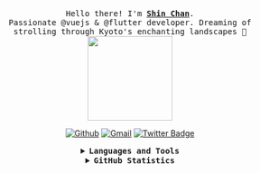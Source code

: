 <p align="center">
  <samp>
    Hello there! I'm <b><a rel="nofollow noopener noreferrer" target="_blank" href="https://github.com/xxlms">Shin Chan</a></b>.
    <br>Passionate @vuejs & @flutter developer. Dreaming of strolling through Kyoto's enchanting landscapes 🏯<br>
  </samp>
  
  <img src="https://github.com/xxlms/xxlms/blob/main/33HU.gif" width="150"/>
</p>
<div align="center">
  
   [![Github](https://img.shields.io/badge/-Github-000?style=flat&logo=Github&logoColor=white)](https://github.com/shinlms)
   [![Gmail](https://img.shields.io/badge/-Gmail-c14438?style=flat&logo=Gmail&logoColor=white)](mailto:cx978563372@gmail.com)
   [![Twitter Badge](https://img.shields.io/badge/-Twitter-1ca0f1?style=flat&labelColor=1ca0f1&logo=twitter&logoColor=white&link=https://twitter.com/_shinlms)](https://twitter.com/_shinlms)
  
</div>

<details align="center">
<summary> <b> <samp> Languages and Tools </samp></b></summary>
<samp>
<br />
  
![JavaScript](https://img.shields.io/badge/-JavaScript-%23F7DF1C?style=flat-square&logo=javascript&logoColor=000000&labelColor=%23F7DF1C&color=%23FFCE5A)
![React](https://img.shields.io/badge/-React-61DAFB?style=flat-square&logo=react&logoColor=ffffff)
![HTML5](https://img.shields.io/badge/-HTML5-%23E44D27?style=flat-square&logo=html5&logoColor=ffffff)
![CSS3](https://img.shields.io/badge/-CSS3-%231572B6?style=flat-square&logo=css3)
![Sass](https://img.shields.io/badge/-Sass-%23CC6699?style=flat-square&logo=sass&logoColor=ffffff)
![Markdown](https://img.shields.io/badge/-Markdown-000000?style=flat-square&logo=markdown)
![Nodejs](https://img.shields.io/badge/-Nodejs-339933?style=flat-square&logo=Node.js&logoColor=ffffff)
![Npm](https://img.shields.io/badge/-npm-CB3837?style=flat-square&logo=npm)
![Microsoft Sql Server](https://img.shields.io/badge/-Sql%20Server-CC2927?style=flat-square&logo=microsoft-sql-server&logoColor=ffffff)
![Git](https://img.shields.io/badge/-Git-%23F05032?style=flat-square&logo=git&logoColor=%23ffffff)
![GitLab](https://img.shields.io/badge/-GitLab-FCA121?style=flat-square&logo=gitlab)
![GitHub](https://img.shields.io/badge/-GitHub-181717?style=flat-square&logo=github)
![VS Code](http://img.shields.io/badge/-VS%20Code-007ACC?style=flat-square&logo=visual-studio-code&logoColor=ffffff)
![Eclipse-IDE](http://img.shields.io/badge/-Eclipse-2C2255?style=flat-square&logo=eclipse&logoColor=ffffff)
![Powershell](http://img.shields.io/badge/-Powershell-5391FE?style=flat-square&logo=powershell&logoColor=ffffff)
![Flutter](http://img.shields.io/badge/-flutter-0078D6?style=flat-square&logo=flutter&logoColor=ffffff)
![Dart](http://img.shields.io/badge/-dart-0078D6?style=flat-square&logo=dart&logoColor=ffffff)

</samp>
</details>

<details align="center">
<summary> <b> <samp> GitHub Statistics </samp></b></summary>
<samp>
<br/>
  
  ![xxlms's GitHub stats](https://github-readme-stats.vercel.app/api?username=xxlms&bg_color=30,e96443,904e95&title_color=fff&text_color=fff)
  
  <br/>
  <a href="https://wakatime.com"><img src="https://wakatime.com/share/@ea496b99-9362-440a-acdc-722b86dc08c2/0ecc0224-d2e0-40fd-a391-eee80cca1170.png" /></a>
  
</samp>
</details>






